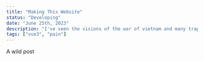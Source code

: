 ```yaml
---
title: "Making This Website"
status: "Developing"
date: "June 25th, 2023"
description: "I've seen the visions of the war of vietnam and many traps set first hand while making this cursed site"
tags: ["vue3", "pain"]
---
```


A wild post